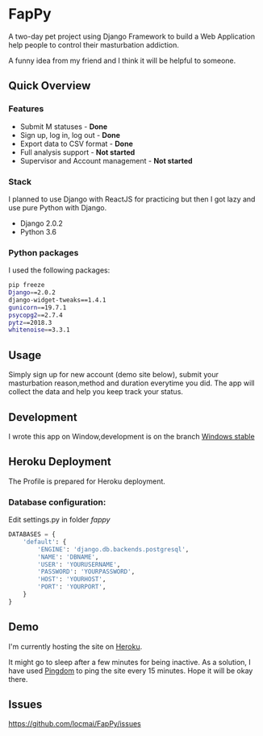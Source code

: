 
# FapPy

A two-day pet project using Django Framework to build a Web Application help people to control their masturbation addiction.

A funny idea from my friend and I think it will be helpful to someone.

## Quick Overview
### Features
* Submit M statuses - **Done**
* Sign up, log in, log out - **Done**
* Export data to CSV format - **Done**
* Full analysis support - **Not started**
* Supervisor and Account management - **Not started**

### Stack
I planned to use Django with ReactJS for practicing but then I got lazy and use pure Python with Django.
* Django 2.0.2
* Python 3.6
### Python packages
I used the following packages:
```bash
pip freeze
Django==2.0.2
django-widget-tweaks==1.4.1
gunicorn==19.7.1
psycopg2==2.7.4
pytz==2018.3
whitenoise==3.3.1
```
## Usage
Simply sign up for new account (demo site below), submit your masturbation reason,method and duration everytime you did. The app will collect the data and help you keep track your status.

## Development
I wrote this app on Window,development is on the branch [Windows stable](https://github.com/locmai/FapPy/tree/win10_stable1.0)  

## Heroku Deployment

The Profile is prepared for Heroku deployment.

### Database configuration:

Edit settings.py in folder *fappy*
```python
DATABASES = {
    'default': {
        'ENGINE': 'django.db.backends.postgresql',
        'NAME': 'DBNAME',
        'USER': 'YOURUSERNAME',
        'PASSWORD': 'YOURPASSWORD',
        'HOST': 'YOURHOST',
        'PORT': 'YOURPORT',
    }
}
```
## Demo
I'm currently hosting the site on [Heroku](https://fappy.herokuapp.com/).

It might go to sleep after a few minutes for being inactive. 
As a solution, I have used [Pingdom](https://www.pingdom.com) to ping the site every 15 minutes. Hope it will be okay there.

## Issues

https://github.com/locmai/FapPy/issues